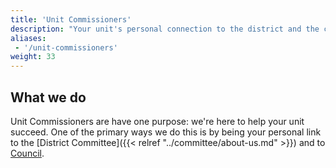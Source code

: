 ```yaml
---
title: 'Unit Commissioners'
description: "Your unit's personal connection to the district and the council"
aliases:
 - '/unit-commissioners'
weight: 33
---
```


## What we do

Unit Commissioners are have one purpose: we're here to help your unit succeed. One of the primary ways we do this is by being your personal link to the [District Committee]({{< relref "../committee/about-us.md" >}}) and to [Council](https://www.atlantabsa.org).
